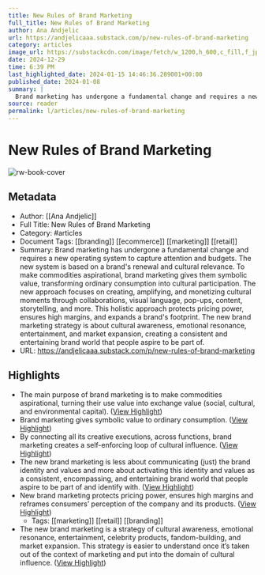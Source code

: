 ```yaml
---
title: New Rules of Brand Marketing
full_title: New Rules of Brand Marketing
author: Ana Andjelic
url: https://andjelicaaa.substack.com/p/new-rules-of-brand-marketing
category: articles
image_url: https://substackcdn.com/image/fetch/w_1200,h_600,c_fill,f_jpg,q_auto:good,fl_progressive:steep,g_auto/https%3A%2F%2Fsubstack-post-media.s3.amazonaws.com%2Fpublic%2Fimages%2F541d1685-13b1-4e4c-a81a-420bff3922a3_648x870.png
date: 2024-12-29
time: 6:39 PM
last_highlighted_date: 2024-01-15 14:46:36.289001+00:00
published_date: 2024-01-08
summary: |
  Brand marketing has undergone a fundamental change and requires a new operating system to capture attention and budgets. The new system is based on a brand's renewal and cultural relevance. To make commodities aspirational, brand marketing gives them symbolic value, transforming ordinary consumption into cultural participation. The new approach focuses on creating, amplifying, and monetizing cultural moments through collaborations, visual language, pop-ups, content, storytelling, and more. This holistic approach protects pricing power, ensures high margins, and expands a brand's footprint. The new brand marketing strategy is about cultural awareness, emotional resonance, entertainment, and market expansion, creating a consistent and entertaining brand world that people aspire to be part of.
source: reader
permalink: l/articles/new-rules-of-brand-marketing
---
```

# New Rules of Brand Marketing

![rw-book-cover](https://substackcdn.com/image/fetch/w_1200,h_600,c_fill,f_jpg,q_auto:good,fl_progressive:steep,g_auto/https%3A%2F%2Fsubstack-post-media.s3.amazonaws.com%2Fpublic%2Fimages%2F541d1685-13b1-4e4c-a81a-420bff3922a3_648x870.png)

## Metadata
- Author: [[Ana Andjelic]]
- Full Title: New Rules of Brand Marketing
- Category: #articles
- Document Tags: [[branding]] [[ecommerce]] [[marketing]] [[retail]] 
- Summary: Brand marketing has undergone a fundamental change and requires a new operating system to capture attention and budgets. The new system is based on a brand's renewal and cultural relevance. To make commodities aspirational, brand marketing gives them symbolic value, transforming ordinary consumption into cultural participation. The new approach focuses on creating, amplifying, and monetizing cultural moments through collaborations, visual language, pop-ups, content, storytelling, and more. This holistic approach protects pricing power, ensures high margins, and expands a brand's footprint. The new brand marketing strategy is about cultural awareness, emotional resonance, entertainment, and market expansion, creating a consistent and entertaining brand world that people aspire to be part of.
- URL: https://andjelicaaa.substack.com/p/new-rules-of-brand-marketing

## Highlights
- The main purpose of brand marketing is to make commodities aspirational, turning their use value into exchange value (social, cultural, and environmental capital). ([View Highlight](https://read.readwise.io/read/01hktz1amwc0ff8f90g7p8vsc9))
- Brand marketing gives symbolic value to ordinary consumption. ([View Highlight](https://read.readwise.io/read/01hktz1neq6sn2smy0a4q4z2q3))
- By connecting all its creative executions, across functions, brand marketing creates a self-enforcing loop of cultural influence. ([View Highlight](https://read.readwise.io/read/01hktz4n1ahhk5vver9hcgzgq3))
- The new brand marketing is less about communicating (just) the brand identity and values and more about activating this identity and values as a consistent, encompassing, and entertaining brand world that people aspire to be part of and identify with. ([View Highlight](https://read.readwise.io/read/01hktz6sqbbt8mtsdsht0zq2vv))
- New brand marketing protects pricing power, ensures high margins and reframes consumers’ perception of the company and its products. ([View Highlight](https://read.readwise.io/read/01hm6sd0b246r62yhzta408hte))
    - Tags: [[marketing]] [[retail]] [[branding]] 
- The new brand marketing is a strategy of cultural awareness, emotional resonance, entertainment, celebrity products, fandom-building, and market expansion. This strategy is easier to understand once it’s taken out of the context of marketing and put into the domain of cultural influence. ([View Highlight](https://read.readwise.io/read/01hm6sdc7h5n1j4gx04gxj8mbk))


